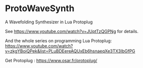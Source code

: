 # ProtoWaveSynth
A Wavefolding Synthesizer in Lua Protoplug

See https://www.youtube.com/watch?v=JUptTzQGPNg for details.

And the whole series on programming Lua Protoplug: https://www.youtube.com/watch?v=zkgYBoiQPek&list=PLuBDEereAQUxEb6hsnaeqXe3TX3IbGfPG

Get Protoplug : https://www.osar.fr/protoplug/
